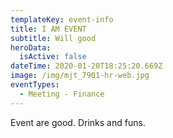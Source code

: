 ```yaml
---
templateKey: event-info
title: I AM EVENT
subtitle: Will good
heroData:
  isActive: false
dateTime: 2020-01-20T18:25:20.669Z
image: /img/mjt_7901-hr-web.jpg
eventTypes:
  - Meeting - Finance
---
```

Event are good. Drinks and funs.
